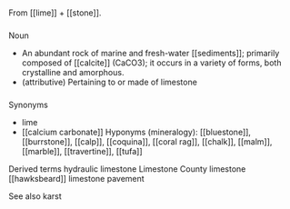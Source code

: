 ###
From [[lime]] + [[stone]].

###
Noun
- An abundant rock of marine and fresh-water [[sediments]]; primarily composed of [[calcite]] (CaCO3); it occurs in a variety of forms, both crystalline and amorphous. 
- (attributive) Pertaining to or made of limestone

###
Synonyms
- lime
- [[calcium carbonate]]
Hyponyms
(mineralogy): [[bluestone]], [[burrstone]], [[calp]], [[coquina]], [[coral rag]], [[chalk]], [[malm]], [[marble]], [[travertine]], [[tufa]]

Derived terms
hydraulic limestone
Limestone County
limestone [[hawksbeard]]
limestone pavement

See also
karst